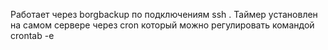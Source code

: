 Работает через borgbackup по подключениям ssh . Таймер установлен на самом сервере через cron который можно регулировать командой crontab -e 
